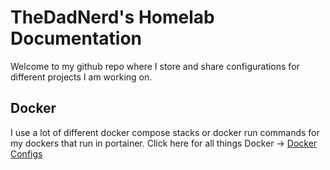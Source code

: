 # TheDadNerd's Homelab Documentation
Welcome to my github repo where I store and share configurations for different projects I am working on. 
## Docker
I use a lot of different docker compose stacks or docker run commands for my dockers that run in portainer. Click here for all things Docker -> [Docker Configs](docker/docker-summary.md)
